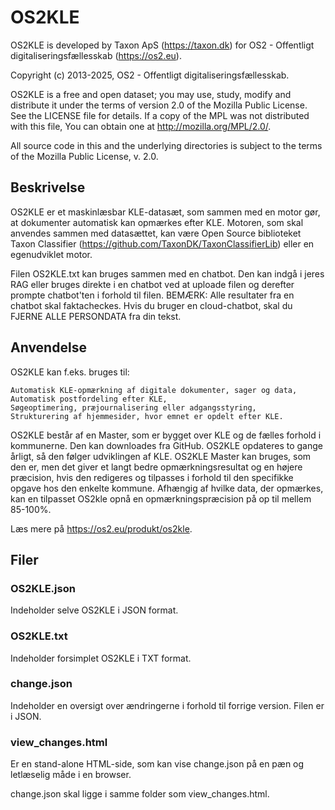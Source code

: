 # OS2KLE

OS2KLE is developed by Taxon ApS (https://taxon.dk) for OS2 - Offentligt digitaliseringsfællesskab (https://os2.eu).

Copyright (c) 2013-2025, OS2 - Offentligt digitaliseringsfællesskab.

OS2KLE is a free and open dataset; you may use, study, modify and distribute it under the terms of version 2.0 of the Mozilla Public License. See the LICENSE file for details. If a copy of the MPL was not distributed with this file, You can obtain one at http://mozilla.org/MPL/2.0/.

All source code in this and the underlying directories is subject to the terms of the Mozilla Public License, v. 2.0.

## Beskrivelse

OS2KLE er et maskinlæsbar KLE-datasæt, som sammen med en motor gør, at dokumenter automatisk kan opmærkes efter KLE. Motoren, som skal anvendes sammen med datasættet, kan være Open Source biblioteket Taxon Classifier (https://github.com/TaxonDK/TaxonClassifierLib) eller en egenudviklet motor.

Filen OS2KLE.txt kan bruges sammen med en chatbot. Den kan indgå i jeres RAG eller bruges direkte i en chatbot ved at uploade filen og derefter prompte chatbot'ten i forhold til filen.
BEMÆRK: Alle resultater fra en chatbot skal faktacheckes. Hvis du bruger en cloud-chatbot, skal du FJERNE ALLE PERSONDATA fra din tekst.

## Anvendelse
OS2KLE kan f.eks. bruges til: 

    Automatisk KLE-opmærkning af digitale dokumenter, sager og data,
    Automatisk postfordeling efter KLE,
    Søgeoptimering, præjournalisering eller adgangsstyring,
    Strukturering af hjemmesider, hvor emnet er opdelt efter KLE.

OS2KLE består af en Master, som er bygget over KLE og de fælles forhold i kommunerne. Den kan downloades fra GitHub. OS2KLE opdateres to gange årligt, så den følger udviklingen af KLE. 
OS2KLE Master kan bruges, som den er, men det giver et langt bedre opmærkningsresultat og en højere præcision, hvis den redigeres og tilpasses i forhold til den specifikke opgave hos den enkelte kommune.
Afhængig af hvilke data, der opmærkes, kan en tilpasset OS2kle opnå en opmærkningspræcision på op til mellem 85-100%.

Læs mere på https://os2.eu/produkt/os2kle.


## Filer

### OS2KLE.json

Indeholder selve OS2KLE i JSON format.

### OS2KLE.txt

Indeholder forsimplet OS2KLE i TXT format.

### change.json

Indeholder en oversigt over ændringerne i forhold til forrige version. Filen er i JSON.

### view_changes.html

Er en stand-alone HTML-side, som kan vise change.json på en pæn og letlæselig måde i en browser.

change.json skal ligge i samme folder som view_changes.html.






